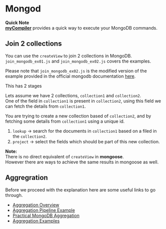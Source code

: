 # Mongod

**Quick Note**  
[**myCompiler**](https://www.mycompiler.io/new/mongodb) provides a quick way to execute your MongoDB commands.  



## Join 2 collections 

You can use the `createView` to join 2 collections in MongoDB.  
`join_mongodb_ex01.js` and `join_mongodb_ex02.js` covers the examples.  

Please note that `join_mongodb_ex02.js` is the modified version of the example provided in the official mongodb documentation [here](https://www.mongodb.com/docs/manual/core/views/join-collections-with-view/#:~:text=You%20can%20use%20%24lookup%20to,construct%20or%20maintain%20complex%20pipelines.).

This has 2 stages  

Lets assume we have 2 collections, `collection1` and `collection2`.  
One of the field in `collection1` is present in `collection2`, using this field we can fetch the details from `collection1`.  

You are trying to create a new collection based of `collection2`, and by fetching some details from `collection1` using a unique id.  

1. `lookup` -> search for the documents in `collection1` based on a filed in the `collection2`. 
2. `project` -> select the fields which should be part of this new collection.

**Note:**  
There is no direct equivalent of `createView` in **mongoose**.  
However there are ways to achieve the same results in mongoose as well.   

## Aggregration  

Before we proceed with the explanation here are some useful links to go through.  

* [Aggregation Overview](https://www.mongodb.com/docs/manual/aggregation/)
* [Aggregation Pipeline Example](https://www.mongodb.com/docs/manual/core/aggregation-pipeline/#std-label-aggregation-pipeline-examples)
* [Practical MongoDB Aggregation](https://www.practical-mongodb-aggregations.com/)
* [Aggregation Examples](https://www.mongodb.com/docs/manual/reference/operator/aggregation/#std-label-aggregation-expressions)

